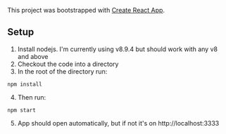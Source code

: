 This project was bootstrapped with [Create React App](https://github.com/facebook/create-react-app).

## Setup

1. Install nodejs. I'm currently using v8.9.4 but should work with any v8 and above
2. Checkout the code into a directory
3. In the root of the directory run:

```
npm install
```
4. Then run:

```
npm start
```
5. App should open automatically, but if not it's on http://localhost:3333